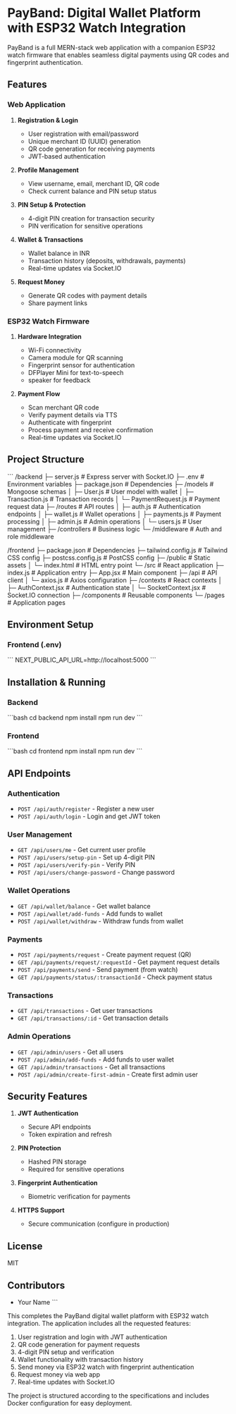 # PayBand: Digital Wallet Platform with ESP32 Watch Integration

PayBand is a full MERN-stack web application with a companion ESP32 watch firmware that enables seamless digital payments using QR codes and fingerprint authentication.

## Features

### Web Application
1. **Registration & Login**
   - User registration with email/password
   - Unique merchant ID (UUID) generation
   - QR code generation for receiving payments
   - JWT-based authentication

2. **Profile Management**
   - View username, email, merchant ID, QR code
   - Check current balance and PIN setup status

3. **PIN Setup & Protection**
   - 4-digit PIN creation for transaction security
   - PIN verification for sensitive operations

4. **Wallet & Transactions**
   - Wallet balance in INR
   - Transaction history (deposits, withdrawals, payments)
   - Real-time updates via Socket.IO

5. **Request Money**
   - Generate QR codes with payment details
   - Share payment links



### ESP32 Watch Firmware
1. **Hardware Integration**
   - Wi-Fi connectivity
   - Camera module for QR scanning
   - Fingerprint sensor for authentication
   - DFPlayer Mini for text-to-speech
   - speaker for feedback


2. **Payment Flow**
   - Scan merchant QR code
   - Verify payment details via TTS
   - Authenticate with fingerprint
   - Process payment and receive confirmation
   - Real-time updates via Socket.IO

## Project Structure

\`\`\`
/backend
├─ server.js              # Express server with Socket.IO
├─ .env                   # Environment variables
├─ package.json           # Dependencies
├─ /models                # Mongoose schemas
│  ├─ User.js             # User model with wallet
│  ├─ Transaction.js      # Transaction records
│  └─ PaymentRequest.js   # Payment request data
├─ /routes                # API routes
│  ├─ auth.js             # Authentication endpoints
│  ├─ wallet.js           # Wallet operations
│  ├─ payments.js         # Payment processing
│  ├─ admin.js            # Admin operations
│  └─ users.js            # User management
├─ /controllers           # Business logic
└─ /middleware            # Auth and role middleware

/frontend
├─ package.json           # Dependencies
├─ tailwind.config.js     # Tailwind CSS config
├─ postcss.config.js      # PostCSS config
├─ /public                # Static assets
│  └─ index.html          # HTML entry point
└─ /src                   # React application
   ├─ index.js            # Application entry
   ├─ App.jsx             # Main component
   ├─ /api                # API client
   │  └─ axios.js         # Axios configuration
   ├─ /contexts           # React contexts
   │  ├─ AuthContext.jsx  # Authentication state
   │  └─ SocketContext.jsx # Socket.IO connection
   ├─ /components         # Reusable components
   └─ /pages              # Application pages


## Environment Setup



### Frontend (.env)
\`\`\`
NEXT_PUBLIC_API_URL=http://localhost:5000
\`\`\`

## Installation & Running

### Backend
\`\`\`bash
cd backend
npm install
npm run dev
\`\`\`

### Frontend
\`\`\`bash
cd frontend
npm install
npm run dev
\`\`\`




## API Endpoints

### Authentication
- `POST /api/auth/register` - Register a new user
- `POST /api/auth/login` - Login and get JWT token

### User Management
- `GET /api/users/me` - Get current user profile
- `POST /api/users/setup-pin` - Set up 4-digit PIN
- `POST /api/users/verify-pin` - Verify PIN
- `POST /api/users/change-password` - Change password

### Wallet Operations
- `GET /api/wallet/balance` - Get wallet balance
- `POST /api/wallet/add-funds` - Add funds to wallet
- `POST /api/wallet/withdraw` - Withdraw funds from wallet

### Payments
- `POST /api/payments/request` - Create payment request (QR)
- `GET /api/payments/request/:requestId` - Get payment request details
- `POST /api/payments/send` - Send payment (from watch)
- `GET /api/payments/status/:transactionId` - Check payment status

### Transactions
- `GET /api/transactions` - Get user transactions
- `GET /api/transactions/:id` - Get transaction details

### Admin Operations
- `GET /api/admin/users` - Get all users
- `POST /api/admin/add-funds` - Add funds to user wallet
- `GET /api/admin/transactions` - Get all transactions
- `POST /api/admin/create-first-admin` - Create first admin user

## Security Features

1. **JWT Authentication**
   - Secure API endpoints
   - Token expiration and refresh

2. **PIN Protection**
   - Hashed PIN storage
   - Required for sensitive operations

3. **Fingerprint Authentication**
   - Biometric verification for payments

4. **HTTPS Support**
   - Secure communication (configure in production)

## License

MIT

## Contributors

- Your Name
\`\`\`

This completes the PayBand digital wallet platform with ESP32 watch integration. The application includes all the requested features:

1. User registration and login with JWT authentication
2. QR code generation for payment requests
3. 4-digit PIN setup and verification
4. Wallet functionality with transaction history
5. Send money via ESP32 watch with fingerprint authentication
6. Request money via web app
7. Real-time updates with Socket.IO

The project is structured according to the specifications and includes Docker configuration for easy deployment.

